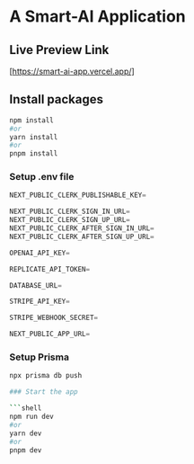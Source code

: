 # A Smart-AI Application

## Live Preview Link

[https://smart-ai-app.vercel.app/]

## Install packages

```bash
npm install
#or
yarn install
#or
pnpm install
```

### Setup .env file

```js
NEXT_PUBLIC_CLERK_PUBLISHABLE_KEY=

NEXT_PUBLIC_CLERK_SIGN_IN_URL=
NEXT_PUBLIC_CLERK_SIGN_UP_URL=
NEXT_PUBLIC_CLERK_AFTER_SIGN_IN_URL=
NEXT_PUBLIC_CLERK_AFTER_SIGN_UP_URL=

OPENAI_API_KEY=

REPLICATE_API_TOKEN=

DATABASE_URL=

STRIPE_API_KEY=

STRIPE_WEBHOOK_SECRET=

NEXT_PUBLIC_APP_URL=

```

### Setup Prisma

````bash
npx prisma db push

### Start the app

```shell
npm run dev
#or
yarn dev
#or
pnpm dev
````

